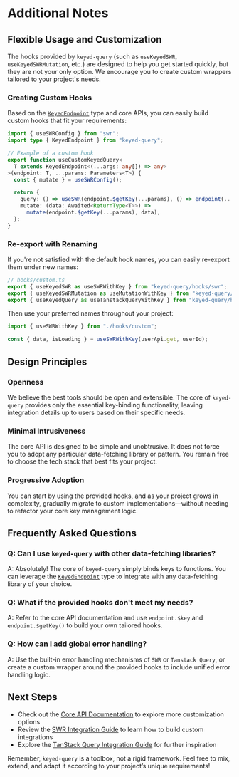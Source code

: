 # Additional Notes

## Flexible Usage and Customization

The hooks provided by `keyed-query` (such as `useKeyedSWR`, `useKeyedSWRMutation`, etc.) are designed to help you get started quickly, but they are not your only option. We encourage you to create custom wrappers tailored to your project's needs.

### Creating Custom Hooks

Based on the [`KeyedEndpoint`](./core/KeyedEndpoint) type and core APIs, you can easily build custom hooks that fit your requirements:

```typescript
import { useSWRConfig } from "swr";
import type { KeyedEndpoint } from "keyed-query";

// Example of a custom hook
export function useCustomKeyedQuery<
  T extends KeyedEndpoint<(...args: any[]) => any>
>(endpoint: T, ...params: Parameters<T>) {
  const { mutate } = useSWRConfig();

  return {
    query: () => useSWR(endpoint.$getKey(...params), () => endpoint(...params)),
    mutate: (data: Awaited<ReturnType<T>>) =>
      mutate(endpoint.$getKey(...params), data),
  };
}
```

### Re-export with Renaming

If you're not satisfied with the default hook names, you can easily re-export them under new names:

```typescript
// hooks/custom.ts
export { useKeyedSWR as useSWRWithKey } from "keyed-query/hooks/swr";
export { useKeyedSWRMutation as useMutationWithKey } from "keyed-query/hooks/swr";
export { useKeyedQuery as useTanstackQueryWithKey } from "keyed-query/hooks/tanstack-query";
```

Then use your preferred names throughout your project:

```typescript
import { useSWRWithKey } from "./hooks/custom";

const { data, isLoading } = useSWRWithKey(userApi.get, userId);
```

## Design Principles

### Openness

We believe the best tools should be open and extensible. The core of `keyed-query` provides only the essential key-binding functionality, leaving integration details up to users based on their specific needs.

### Minimal Intrusiveness

The core API is designed to be simple and unobtrusive. It does not force you to adopt any particular data-fetching library or pattern. You remain free to choose the tech stack that best fits your project.

### Progressive Adoption

You can start by using the provided hooks, and as your project grows in complexity, gradually migrate to custom implementations—without needing to refactor your core key management logic.

## Frequently Asked Questions

### Q: Can I use `keyed-query` with other data-fetching libraries?

A: Absolutely! The core of `keyed-query` simply binds keys to functions. You can leverage the [`KeyedEndpoint`](./core/KeyedEndpoint) type to integrate with any data-fetching library of your choice.

### Q: What if the provided hooks don't meet my needs?

A: Refer to the core API documentation and use `endpoint.$key` and `endpoint.$getKey()` to build your own tailored hooks.

### Q: How can I add global error handling?

A: Use the built-in error handling mechanisms of `SWR` or `Tanstack Query`, or create a custom wrapper around the provided hooks to include unified error handling logic.

## Next Steps

- Check out the [Core API Documentation](./core/KeyedEndpoint) to explore more customization options
- Review the [SWR Integration Guide](./swr/useKeyedSWR) to learn how to build custom integrations
- Explore the [TanStack Query Integration Guide](./tanstack-query/useKeyedQuery) for further inspiration

Remember, `keyed-query` is a toolbox, not a rigid framework. Feel free to mix, extend, and adapt it according to your project’s unique requirements!
